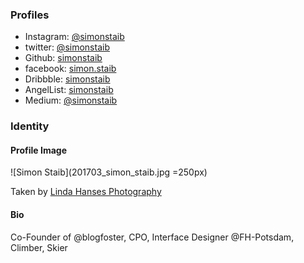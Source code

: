 ### Profiles

* Instagram: [@simonstaib](https://www.instagram.com/simonstaib/)
* twitter: [@simonstaib](https://twitter.com/simonstaib)
* Github: [simonstaib](https://github.com/simonstaib)
* facebook: [simon.staib](https://www.facebook.com/simon.staib)
* Dribbble: [simonstaib](https://dribbble.com/simonstaib)
* AngelList: [simonstaib](https://angel.co/simon-staib)
* Medium: [@simonstaib](https://medium.com/@simonstaib)


### Identity 

#### Profile Image

![Simon Staib](201703_simon_staib.jpg =250px)

Taken by [Linda Hanses Photography](https://www.facebook.com/pg/lindahansesphotography/)

#### Bio

Co-Founder of @blogfoster, CPO, Interface Designer @FH-Potsdam, Climber, Skier
